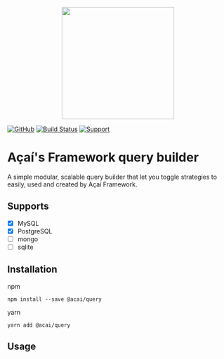 <p align="center"><img src="https://api.aposoftworks.com/storage/image/ehRdFIz6tqiERXID1SIXAeu0mmTBKLdixIXsNj9s.png" width="256"></p>

[![GitHub](https://img.shields.io/github/license/AcaiFramework/query)](https://github.com/AcaiFramework/query) [![Build Status](https://travis-ci.org/AcaiFramework/query.svg?branch=master)](https://travis-ci.org/AcaiFramework/query) [![Support](https://img.shields.io/badge/Patreon-Support-orange.svg?logo=Patreon)](https://www.patreon.com/rafaelcorrea)

# Açaí's Framework query builder
A simple modular, scalable query builder that let you toggle strategies to easily, used and created by Açaí Framework.

## Supports
- [x] MySQL
- [x] PostgreSQL
- [ ] mongo
- [ ] sqlite

## Installation
npm
```
npm install --save @acai/query
```

yarn
```
yarn add @acai/query
```

## Usage
